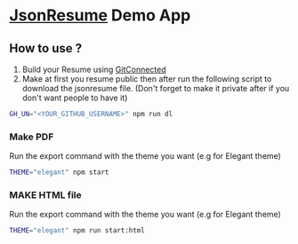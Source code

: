 # [JsonResume](https://jsonresume.org/getting-started/) Demo App


## How to use ?

1. Build your Resume using [GitConnected](https://gitconnected.com/portfolio-api)
2. Make at first you resume public then after run the following script to download the jsonresume file. (Don't forget to make it private after if you don't want people to have it)
```sh
GH_UN="<YOUR_GITHUB_USERNAME>" npm run dl
```

### Make PDF
Run the export command with the theme you want (e.g for Elegant theme)
```sh
THEME="elegant" npm start 
```

### MAKE HTML file
Run the export command with the theme you want (e.g for Elegant theme)
```sh
THEME="elegant" npm run start:html
```